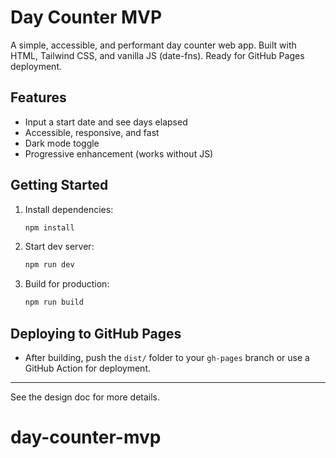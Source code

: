 # Day Counter MVP

A simple, accessible, and performant day counter web app. Built with HTML, Tailwind CSS, and vanilla JS (date-fns). Ready for GitHub Pages deployment.

## Features
- Input a start date and see days elapsed
- Accessible, responsive, and fast
- Dark mode toggle
- Progressive enhancement (works without JS)

## Getting Started

1. Install dependencies:
   ```sh
   npm install
   ```
2. Start dev server:
   ```sh
   npm run dev
   ```
3. Build for production:
   ```sh
   npm run build
   ```

## Deploying to GitHub Pages
- After building, push the `dist/` folder to your `gh-pages` branch or use a GitHub Action for deployment.

---

See the design doc for more details.
# day-counter-mvp
